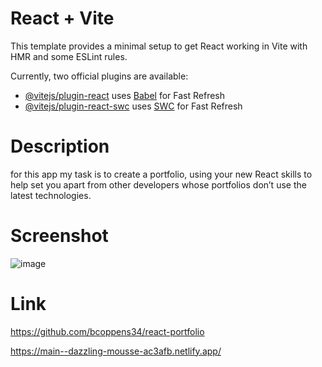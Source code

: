 # React + Vite

This template provides a minimal setup to get React working in Vite with HMR and some ESLint rules.

Currently, two official plugins are available:

- [@vitejs/plugin-react](https://github.com/vitejs/vite-plugin-react/blob/main/packages/plugin-react/README.md) uses [Babel](https://babeljs.io/) for Fast Refresh
- [@vitejs/plugin-react-swc](https://github.com/vitejs/vite-plugin-react-swc) uses [SWC](https://swc.rs/) for Fast Refresh

# Description 
for this app my task is to create a portfolio, using your new React skills
to help set you apart from other developers whose portfolios don’t use the 
latest technologies.

# Screenshot
![image](https://github.com/bcoppens34/react-portfolio/assets/138166854/5ca76591-b400-48e0-bcde-5c8608a71bea)

# Link
https://github.com/bcoppens34/react-portfolio

https://main--dazzling-mousse-ac3afb.netlify.app/

